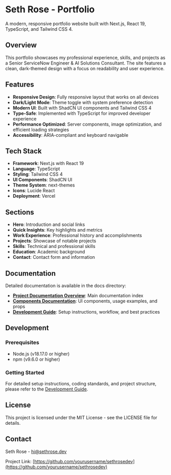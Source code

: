 # Seth Rose - Portfolio

A modern, responsive portfolio website built with Next.js, React 19, TypeScript, and Tailwind CSS 4.

## Overview

This portfolio showcases my professional experience, skills, and projects as a Senior ServiceNow Engineer & AI Solutions Consultant. The site features a clean, dark-themed design with a focus on readability and user experience.

## Features

- **Responsive Design**: Fully responsive layout that works on all devices
- **Dark/Light Mode**: Theme toggle with system preference detection
- **Modern UI**: Built with ShadCN UI components and Tailwind CSS 4
- **Type-Safe**: Implemented with TypeScript for improved developer experience
- **Performance Optimized**: Server components, image optimization, and efficient loading strategies
- **Accessibility**: ARIA-compliant and keyboard navigable

## Tech Stack

- **Framework**: Next.js with React 19
- **Language**: TypeScript
- **Styling**: Tailwind CSS 4
- **UI Components**: ShadCN UI
- **Theme System**: next-themes
- **Icons**: Lucide React
- **Deployment**: Vercel

## Sections

- **Hero**: Introduction and social links
- **Quick Insights**: Key highlights and metrics
- **Work Experience**: Professional history and accomplishments
- **Projects**: Showcase of notable projects
- **Skills**: Technical and professional skills
- **Education**: Academic background
- **Contact**: Contact form and information

## Documentation

Detailed documentation is available in the docs directory:

- [**Project Documentation Overview**](./docs/README.md): Main documentation index
- [**Components Documentation**](./docs/components.md): UI components, usage examples, and props
- [**Development Guide**](./docs/development.md): Setup instructions, workflow, and best practices

## Development

### Prerequisites

- Node.js (v18.17.0 or higher)
- npm (v9.6.0 or higher)

### Getting Started

For detailed setup instructions, coding standards, and project structure, please refer to the [Development Guide](./docs/development.md).

## License

This project is licensed under the MIT License - see the LICENSE file for details.

## Contact

Seth Rose - [hi@sethrose.dev](mailto:hi@sethrose.dev)

Project Link: [https://github.com/yourusername/sethrosedev](https://github.com/yourusername/sethrosedev)
